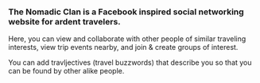 ### The Nomadic Clan is a Facebook inspired social networking website for ardent travelers.

Here, you can view and collaborate with other people of similar traveling interests, view trip events nearby, and join & create groups of interest.

You can add travljectives (travel buzzwords) that describe you so that you can be found by other alike people.

 
